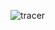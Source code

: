 <!--
Copyright 2016-2018 Workiva Inc.

Licensed under the Apache License, Version 2.0 (the "License");
you may not use this file except in compliance with the License.
You may obtain a copy of the License at

    http://www.apache.org/licenses/LICENSE-2.0

Unless required by applicable law or agreed to in writing, software
distributed under the License is distributed on an "AS IS" BASIS,
WITHOUT WARRANTIES OR CONDITIONS OF ANY KIND, either express or implied.
See the License for the specific language governing permissions and
limitations under the License.
-->

![tracer](https://chart.googleapis.com/chart?cht=gv&chl=digraph+G+%7B%0Alabel%3D%22tracer%22%0Alabelloc%3D%22t%22%0A%22__start__%22+%5Blabel%3D%22start%22%2Cshape%3Dcircle%2Cstyle%3Dfilled%2Cfillcolor%3Dblack%2Cfontcolor%3Dwhite%2Cfontsize%3D9%5D%3B%0A%22state1%22+%5Bshape%3DMrecord%2Clabel%3D%22%7Bstatevent1%7Centry%2F+aws_lambda_fsm.action.Action%5Cldo%2F+examples.tracer.actions.IncrementAction%5Clexit%2F+aws_lambda_fsm.action.Action%7D%22%5D%3B%0A%22__start__%22+-%3E+%22statevent1%22+%5Blabel%3D%22%22%5D%0A%22statevent1%22+-%3E+%22state2%22+%5Blabel%3D%22event1%2F+aws_lambda_fsm.action.Action%22%5D%3B%0A%22statevent1%22+-%3E+%22final%22+%5Blabel%3D%22done%22%5D%3B%0A%22state2%22+%5Bshape%3DMrecord%2Clabel%3D%22%7Bstate2%7Centry%2F+aws_lambda_fsm.action.Action%5Cldo%2F+examples.tracer.actions.IncrementAction%5Clexit%2F+aws_lambda_fsm.action.Action%7D%22%5D%3B%0A%22state2%22+-%3E+%22statevent1%22+%5Blabel%3D%22event1%2F+aws_lambda_fsm.action.Action%22%5D%3B%0A%22state2%22+-%3E+%22final%22+%5Blabel%3D%22done%22%5D%3B%0A%22final%22+%5Bshape%3DMrecord%2Clabel%3D%22%7Bfinal%7C%7D%22%5D%3B%0A%22final%22+-%3E+%22__end__%22+%5Blabel%3D%22%22%5D%0A%22__end__%22+%5Blabel%3D%22end%22%2Cshape%3Ddoublecircle%2Cstyle%3Dfilled%2Cfillcolor%3Dblack%2Cfontcolor%3Dwhite%2Cfontsize%3D9%5D%3B%0A%7D)
